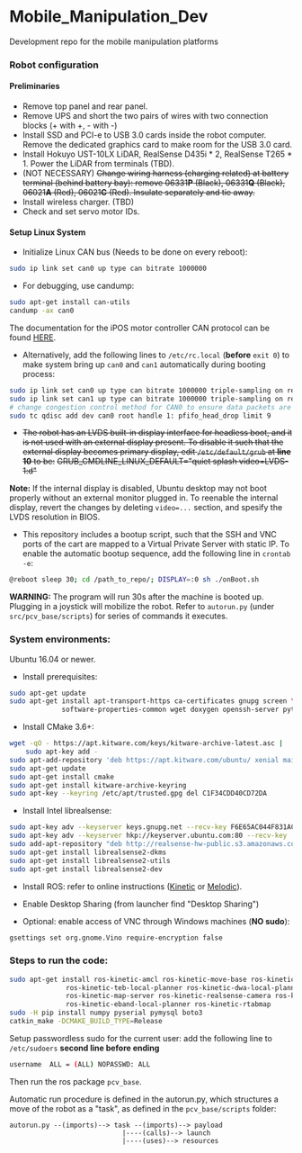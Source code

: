 # Mobile_Manipulation_Dev
Development repo for the mobile manipulation platforms

### Robot configuration

#### Preliminaries

- Remove top panel and rear panel.
- Remove UPS and short the two pairs of wires with two connection blocks (+ with +, - with -)
- Install SSD and PCI-e to USB 3.0 cards inside the robot computer. Remove the dedicated graphics card to make room for the USB 3.0 card.
- Install Hokuyo UST-10LX LiDAR, RealSense D435i * 2, RealSense T265 * 1. Power the LiDAR from terminals (TBD).
- (NOT NECESSARY) ~~Change wiring harness (charging related) at battery terminal (behind battery bay): remove 06331**P** (Black), 06331**Q** (Black), 06021**A** (Red), 06021**C** (Red). Insulate separately and tie away.~~
- Install wireless charger. (TBD)
- Check and set servo motor IDs.

#### Setup Linux System

- Initialize Linux CAN bus (Needs to be done on every reboot):
```sh
sudo ip link set can0 up type can bitrate 1000000
```
- For debugging, use candump:
```sh
sudo apt-get install can-utils
candump -ax can0
```
The documentation for the iPOS motor controller CAN protocol can be found [HERE](http://www.technosoft.ro/KB/index.php?/getAttach/46/AA-15445/P091.063.CANopen.iPOS.UM.pdf).

- Alternatively, add the following lines to `/etc/rc.local` (**before** `exit 0`) to make system bring up `can0` and `can1` automatically during booting process:
```sh
sudo ip link set can0 up type can bitrate 1000000 triple-sampling on restart-ms 20
sudo ip link set can1 up type can bitrate 1000000 triple-sampling on restart-ms 20
# change congestion control method for CAN0 to ensure data packets are not stale under congestion.
sudo tc qdisc add dev can0 root handle 1: pfifo_head_drop limit 9
``` 

- ~~The robot has an LVDS built-in display interface for headless boot, and it is not used with an external display present. To disable it such that the external display becomes primary display, edit `/etc/default/grub` at **line 10** to be:~~
~~GRUB_CMDLINE_LINUX_DEFAULT="quiet splash video=LVDS-1:d"~~

**Note:** If the internal display is disabled, Ubuntu desktop may not boot properly without an external monitor plugged in. To reenable the internal display, revert the changes by deleting `video=...` section, and spesify the LVDS resolution in BIOS.

- This repository includes a bootup script, such that the SSH and VNC ports of the cart are mapped to a Virtual Private Server with static IP. To enable the automatic bootup sequence, add the following line in `crontab -e`:
```sh
@reboot sleep 30; cd /path_to_repo/; DISPLAY=:0 sh ./onBoot.sh
```
**WARNING:** The program will run 30s after the machine is booted up. Plugging in a joystick will mobilize the robot. Refer to `autorun.py` (under `src/pcv_base/scripts`) for series of commands it executes.

### System environments:

Ubuntu 16.04 or newer.

- Install prerequisites:
```sh
sudo apt-get update
sudo apt-get install apt-transport-https ca-certificates gnupg screen \
             software-properties-common wget doxygen openssh-server python-pip
```

- Install CMake 3.6+:
```sh
wget -qO - https://apt.kitware.com/keys/kitware-archive-latest.asc |
    sudo apt-key add -
sudo apt-add-repository 'deb https://apt.kitware.com/ubuntu/ xenial main'
sudo apt-get update
sudo apt-get install cmake
sudo apt-get install kitware-archive-keyring
sudo apt-key --keyring /etc/apt/trusted.gpg del C1F34CDD40CD72DA
```

- Install Intel librealsense:
```sh
sudo apt-key adv --keyserver keys.gnupg.net --recv-key F6E65AC044F831AC80A06380C8B3A55A6F3EFCDE || \
sudo apt-key adv --keyserver hkp://keyserver.ubuntu.com:80 --recv-key
sudo add-apt-repository "deb http://realsense-hw-public.s3.amazonaws.com/Debian/apt-repo xenial main" -u
sudo apt-get install librealsense2-dkms
sudo apt-get install librealsense2-utils
sudo apt-get install librealsense2-dev
```

- Install ROS: refer to online instructions ([Kinetic](http://wiki.ros.org/kinetic/Installation/Ubuntu) or [Melodic](http://wiki.ros.org/melodic/Installation/Ubuntu)).

- Enable Desktop Sharing (from launcher find "Desktop Sharing")

- Optional: enable access of VNC through Windows machines (**NO sudo**):
```sh
gsettings set org.gnome.Vino require-encryption false
```

### Steps to run the code: 
```sh
sudo apt-get install ros-kinetic-amcl ros-kinetic-move-base ros-kinetic-gmapping \
              ros-kinetic-teb-local-planner ros-kinetic-dwa-local-planner ros-kinetic-urg-node \
              ros-kinetic-map-server ros-kinetic-realsense-camera ros-kinetic-global-planner \
              ros-kinetic-eband-local-planner ros-kinetic-rtabmap
sudo -H pip install numpy pyserial pymysql boto3 
catkin_make -DCMAKE_BUILD_TYPE=Release
```

Setup passwordless sudo for the current user: add the following line to `/etc/sudoers` **second line before ending**

```sh
username  ALL = (ALL) NOPASSWD: ALL
```
Then run the ros package `pcv_base`.

Automatic run procedure is defined in the autorun.py, which structures a move of the robot as a "task", as defined in the `pcv_base/scripts` folder:
```
autorun.py --(imports)--> task --(imports)--> payload
                            |----(calls)--> launch
                            |----(uses)--> resources
```
